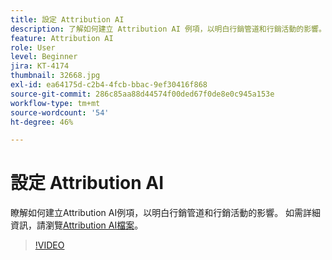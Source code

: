 ```yaml
---
title: 設定 Attribution AI
description: 了解如何建立 Attribution AI 例項，以明白行銷管道和行銷活動的影響。
feature: Attribution AI
role: User
level: Beginner
jira: KT-4174
thumbnail: 32668.jpg
exl-id: ea64175d-c2b4-4fcb-bbac-9ef30416f868
source-git-commit: 286c85aa88d44574f00ded67f0de8e0c945a153e
workflow-type: tm+mt
source-wordcount: '54'
ht-degree: 46%

---
```


# 設定 Attribution AI

瞭解如何建立Attribution AI例項，以明白行銷管道和行銷活動的影響。 如需詳細資訊，請瀏覽[Attribution AI檔案](https://experienceleague.adobe.com/docs/experience-platform/intelligent-services/attribution-ai/overview.html)。

>[!VIDEO](https://video.tv.adobe.com/v/32668?learn=on&enablevpops)
